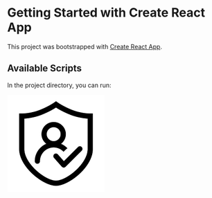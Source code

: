 # Getting Started with Create React App

This project was bootstrapped with [Create React App](https://github.com/facebook/create-react-app).

## Available Scripts

In the project directory, you can run:




![Alt text](https://github.com/letswriteaprogram/Auth_Authentication_App/blob/main/public/logo192.png?raw=true)
